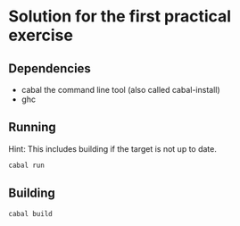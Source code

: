 # Solution for the first practical exercise

## Dependencies
- cabal the command line tool (also called cabal-install)
- ghc

## Running
Hint: This includes building if the target is not up to date.
```bash
cabal run
```

## Building
```bash
cabal build
```
